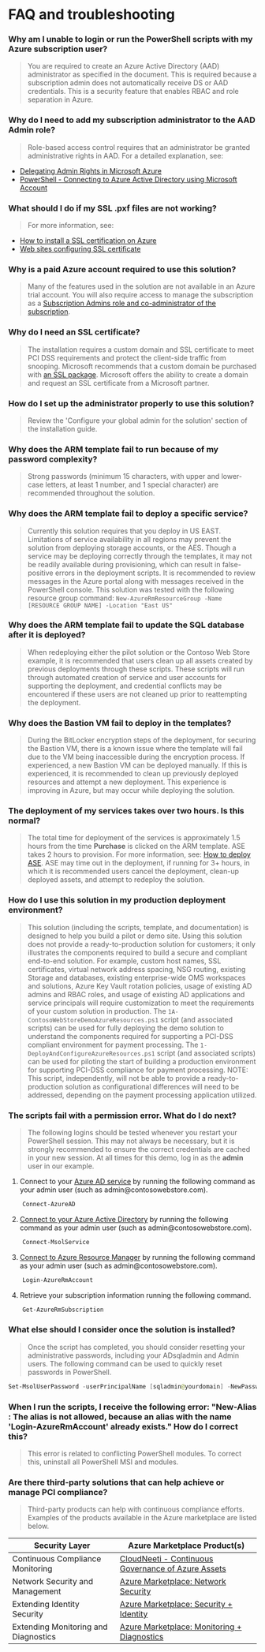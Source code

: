 # FAQ and troubleshooting

### Why am I unable to login or run the PowerShell scripts with my Azure subscription user? 
> You are required to create an Azure Active Directory (AAD) administrator as specified in the document. This is required because a subscription admin does not automatically receive DS or AAD credentials. This is a security feature that enables RBAC and role separation in Azure.

### Why do I need to add my subscription administrator to the AAD Admin role?
> Role-based access control requires that an administrator be granted administrative rights in AAD. For a detailed explanation, see:
- [Delegating Admin Rights in Microsoft Azure](https://www.petri.com/delegating-admin-rights-in-microsoft-azure)
- [PowerShell - Connecting to Azure Active Directory using Microsoft Account](http://stackoverflow.com/questions/29485364/powershell-connecting-to-azure-active-directory-using-microsoft-account)

### What should I do if my SSL .pxf files are not working?
> For more information, see:
- [How to install a SSL certification on Azure](https://www.ssl.com/how-to/install-a-ssl-certificate-on-a-microsoft-azure-web-appwebsite-and-cloud-service/)
- [Web sites configuring SSL certificate](https://docs.microsoft.com/en-us/azure/app-service-web/web-sites-configure-ssl-certificate)

### Why is a paid Azure account required to use this solution?
> Many of the features used in the solution are not available in an Azure trial account. You will also require access to manage the subscription as a [Subscription Admins role and co-administrator of the subscription](https://docs.microsoft.com/en-us/azure/active-directory/active-directory-assign-admin-roles#global-administrator).

### Why do I need an SSL certificate?
> The installation requires a custom domain and SSL certificate to meet PCI DSS requirements and protect the client-side traffic from snooping. Microsoft recommends that a custom domain be purchased with [an SSL package](https://d.docs.live.net/7b2b5032e10686e1/Azure%20Compliance/PCI%20DSS%20quickstart/1.%09https:/docs.microsoft.com/en-us/azure/app-service-web/web-sites-purchase-ssl-web-site). Microsoft offers the ability to create a domain and request an SSL certificate from a Microsoft partner.

### How do I set up the administrator properly to use this solution?
> Review the 'Configure your global admin for the solution' section of the installation guide.

### Why does the ARM template fail to run because of my password complexity?
> Strong passwords (minimum 15 characters, with upper and lower-case letters, at least 1 number, and 1 special character) are recommended throughout the solution.

### Why does the ARM template fail to deploy a specific service?
> Currently this solution requires that you deploy in US EAST. Limitations of service availability in all regions may prevent the solution from deploying storage accounts, or the AES. Though a service may be deploying correctly through the templates, it may not be readily available during provisioning, which can result in false-positive errors in the deployment scripts. It is recommended to review messages in the Azure portal along with messages received in the PowerShell console. This solution was tested with the following resource group command: `New-AzureRmResourceGroup -Name [RESOURCE GROUP NAME] -Location "East US"`

### Why does the ARM template fail to update the SQL database after it is deployed?
> When redeploying either the pilot solution or the Contoso Web Store example, it is recommended that users clean up all assets created by previous deployments through these scripts. These scripts will run through automated creation of service and user accounts for supporting the deployment, and credential conflicts may be encountered if these users are not cleaned up prior to reattempting the deployment. 

### Why does the Bastion VM fail to deploy in the templates?
> During the BitLocker encryption steps of the deployment, for securing the Bastion VM, there is a known issue where the template will fail due to the VM being inaccessible during the encryption process. If experienced, a new Bastion VM can be deployed manually. If this is experienced, it is recommended to clean up previously deployed resources and attempt a new deployment. This experience is improving in Azure, but may occur while deploying the solution. 

### The deployment of my services takes over two hours. Is this normal?
> The total time for deployment of the services is approximately 1.5 hours from the time **Purchase** is clicked on the ARM template. ASE takes 2 hours to provision. For more information, see: [How to deploy ASE](http://www.bizbert.com/bizbert/2016/01/07/AppServiceEnvironmentsHowToDeployAPIAppsToAVirtualNetwork.aspx). ASE may time out in the deployment, if running for 3+ hours, in which it is recommended users cancel the deployment, clean-up deployed assets, and attempt to redeploy the solution.  

### How do I use this solution in my production deployment environment?
> This solution (including the scripts, template, and documentation) is designed to help you build a pilot or demo site. Using this solution does not provide a ready-to-production solution for customers; it only illustrates the components required to build a secure and compliant end-to-end solution. For example, custom host names, SSL certificates, virtual network address spacing, NSG routing, existing Storage and databases, existing enterprise-wide OMS workspaces and solutions, Azure Key Vault rotation policies, usage of existing AD admins and RBAC roles, and usage of existing AD applications and service principals will require customization to meet the requirements of your custom solution in production.
> The `1A-ContosoWebStoreDemoAzureResources.ps1` script (and associated scripts) can be used for fully deploying the demo solution to understand the components required for supporting a PCI-DSS compliant environment for payment processing. 
> The `1-DeployAndConfigureAzureResources.ps1` script (and associated scripts) can be used for piloting the start of building a production environment for supporting PCI-DSS compliance for payment processing. 
> NOTE: This script, independently, will not be able to provide a ready-to-production solution as configurational differences will need to be addressed, depending on the payment processing application utilized. 

### The scripts fail with a permission error. What do I do next?
> The following logins should be tested whenever you restart your PowerShell session. This may not always be necessary, but it is strongly recommended to ensure the correct credentials are cached in your new session. At all times for this demo, log in as the **admin** user in our example.  
1. Connect to your [Azure AD service](https://docs.microsoft.com/en-us/powershell/module/azuread/connect-azuread?view=azureadps-2.0)  by running the following command as your admin user (such as admin\@contosowebstore.com).
```powershell
    Connect-AzureAD
```
2. [Connect to your Azure Active Directory](https://docs.microsoft.com/en-us/powershell/module/msonline/connect-msolservice?view=azureadps-1.0) by running the following command as your admin user (such as admin\@contosowebstore.com).
```powershell
    Connect-MsolService
```
3.  [Connect to Azure Resource Manager](https://msdn.microsoft.com/en-us/library/mt125356.aspx) by running the following command as your admin user (such as admin\@contosowebstore.com).
```powershell
    Login-AzureRmAccount
```
4.  Retrieve your subscription information running the following command.
```powershell
    Get-AzureRmSubscription
```

### What else should I consider once the solution is installed?
> Once the script has completed, you should consider resetting your administrative passwords, including your ADsqladmin and Admin users. The following command can be used to quickly reset passwords in PowerShell. 

```powershell
Set-MsolUserPassword -userPrincipalName [sqladmin@yourdomain] -NewPassword [NEWPASSWORD] -ForceChangePassword $false
```

### When I run the scripts, I receive the following error: "New-Alias : The alias is not allowed, because an alias with the name 'Login-AzureRmAccount' already exists."  How do I correct this?
> This error is related to conflicting PowerShell modules. To correct this, uninstall all PowerShell MSI and modules. 

### Are there third-party solutions that can help achieve or manage PCI compliance?
> Third-party products can help with continuous compliance efforts. Examples of the products available in the Azure marketplace are listed below.

| Security Layer | Azure Marketplace Product(s) |
| --- | --- |
| Continuous Compliance Monitoring | [CloudNeeti - Continuous Governance of Azure Assets](https://azuremarketplace.microsoft.com/en-us/marketplace/apps/cloudneeti.cloudneeti_enterpise?tab=Overview) |
| Network Security and Management | [Azure Marketplace: Network Security](https://azuremarketplace.microsoft.com/en-us/marketplace/apps/category/networking?page=1) |
| Extending Identity Security | [Azure Marketplace: Security + Identity](https://azuremarketplace.microsoft.com/en-us/marketplace/apps/category/security-identity?page=1) |
| Extending Monitoring and Diagnostics 	| [Azure Marketplace: Monitoring + Diagnostics](https://azuremarketplace.microsoft.com/en-us/marketplace/apps/category/monitoring-management?page=1&subcategories=monitoring-diagnostics) |

